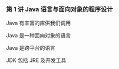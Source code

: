 <!--
 * @Description:
 * @Author: jinxiaojian
 * @Email: jinxiaojian@youxin.com
 * @LastEditors: 靳肖健
 * @Date: 2019-04-07 03:47:56
 * @LastEditTime: 2019-04-07 12:31:41
 -->

### 第 1 讲 Java 语言与面向对象的程序设计

Java 有丰富的库供我们调用

Java 是一种面向对象的语言

Java 是跨平台的语言

JDK 包括 JRE 及开发工具

